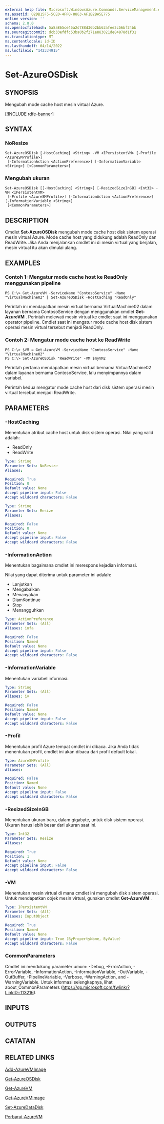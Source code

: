 ```yaml
---
external help file: Microsoft.WindowsAzure.Commands.ServiceManagement.dll-Help.xml
ms.assetid: 02DB15F5-5CE0-4FF0-8863-AF1B2BA5E775
online version: ''
schema: 2.0.0
ms.openlocfilehash: 5a8a865ce45a2d788d36b2bb63afee2c56bf24bb
ms.sourcegitcommit: dcb33efdfc53ba0b2f271e883021de84878d1f31
ms.translationtype: MT
ms.contentlocale: id-ID
ms.lasthandoff: 04/14/2022
ms.locfileid: "142334915"
---
```

# Set-AzureOSDisk

## SYNOPSIS
Mengubah mode cache host mesin virtual Azure.

[!INCLUDE [rdfe-banner](../../includes/rdfe-banner.md)]

## SYNTAX

### NoResize
```
Set-AzureOSDisk [-HostCaching] <String> -VM <IPersistentVM> [-Profile <AzureSMProfile>]
 [-InformationAction <ActionPreference>] [-InformationVariable <String>] [<CommonParameters>]
```

### Mengubah ukuran
```
Set-AzureOSDisk [[-HostCaching] <String>] [-ResizedSizeInGB] <Int32> -VM <IPersistentVM>
 [-Profile <AzureSMProfile>] [-InformationAction <ActionPreference>] [-InformationVariable <String>]
 [<CommonParameters>]
```

## DESCRIPTION
Cmdlet **Set-AzureOSDisk** mengubah mode cache host disk sistem operasi mesin virtual Azure.
Mode cache host yang didukung adalah ReadOnly dan ReadWrite.
Jika Anda menjalankan cmdlet ini di mesin virtual yang berjalan, mesin virtual itu akan dimulai ulang.

## EXAMPLES

### Contoh 1: Mengatur mode cache host ke ReadOnly menggunakan pipeline
```
PS C:\> Get-AzureVM -ServiceName "ContosoService" -Name "VirtualMachine02" | Set-AzureOSDisk -HostCaching "ReadOnly"
```

Perintah ini mendapatkan mesin virtual bernama VirtualMachine02 dalam layanan bernama ContosoService dengan menggunakan cmdlet **Get-AzureVM** .
Perintah melewati mesin virtual ke cmdlet saat ini menggunakan operator pipeline.
Cmdlet saat ini mengatur mode cache host disk sistem operasi mesin virtual tersebut menjadi ReadOnly.

### Contoh 2: Mengatur mode cache host ke ReadWrite
```
PS C:\> $VM = Get-AzureVM -ServiceName "ContosoService" -Name "VirtualMachine02"
PS C:\> Set-AzureOSDisk "ReadWrite" -VM $myVM2
```

Perintah pertama mendapatkan mesin virtual bernama VirtualMachine02 dalam layanan bernama ContosoService, lalu menyimpannya dalam variabel.

Perintah kedua mengatur mode cache host dari disk sistem operasi mesin virtual tersebut menjadi ReadWrite.

## PARAMETERS

### -HostCaching
Menentukan atribut cache host untuk disk sistem operasi.
Nilai yang valid adalah: 

- ReadOnly 
- ReadWrite

```yaml
Type: String
Parameter Sets: NoResize
Aliases: 

Required: True
Position: 0
Default value: None
Accept pipeline input: False
Accept wildcard characters: False
```

```yaml
Type: String
Parameter Sets: Resize
Aliases: 

Required: False
Position: 0
Default value: None
Accept pipeline input: False
Accept wildcard characters: False
```

### -InformationAction
Menentukan bagaimana cmdlet ini merespons kejadian informasi.

Nilai yang dapat diterima untuk parameter ini adalah:

- Lanjutkan
- Mengabaikan
- Menanyakan
- DiamKontinue
- Stop
- Menangguhkan

```yaml
Type: ActionPreference
Parameter Sets: (All)
Aliases: infa

Required: False
Position: Named
Default value: None
Accept pipeline input: False
Accept wildcard characters: False
```

### -InformationVariable
Menentukan variabel informasi.

```yaml
Type: String
Parameter Sets: (All)
Aliases: iv

Required: False
Position: Named
Default value: None
Accept pipeline input: False
Accept wildcard characters: False
```

### -Profil
Menentukan profil Azure tempat cmdlet ini dibaca.
Jika Anda tidak menentukan profil, cmdlet ini akan dibaca dari profil default lokal.

```yaml
Type: AzureSMProfile
Parameter Sets: (All)
Aliases: 

Required: False
Position: Named
Default value: None
Accept pipeline input: False
Accept wildcard characters: False
```

### -ResizedSizeInGB
Menentukan ukuran baru, dalam gigabyte, untuk disk sistem operasi.
Ukuran harus lebih besar dari ukuran saat ini.

```yaml
Type: Int32
Parameter Sets: Resize
Aliases: 

Required: True
Position: 1
Default value: None
Accept pipeline input: False
Accept wildcard characters: False
```

### -VM
Menentukan mesin virtual di mana cmdlet ini mengubah disk sistem operasi.
Untuk mendapatkan objek mesin virtual, gunakan cmdlet **Get-AzureVM** .

```yaml
Type: IPersistentVM
Parameter Sets: (All)
Aliases: InputObject

Required: True
Position: Named
Default value: None
Accept pipeline input: True (ByPropertyName, ByValue)
Accept wildcard characters: False
```

### CommonParameters
Cmdlet ini mendukung parameter umum: -Debug, -ErrorAction, -ErrorVariable, -InformationAction, -InformationVariable, -OutVariable, -OutBuffer, -PipelineVariable, -Verbose, -WarningAction, and -WarningVariable. Untuk informasi selengkapnya, lihat about_CommonParameters (https://go.microsoft.com/fwlink/?LinkID=113216).

## INPUTS

## OUTPUTS

## CATATAN

## RELATED LINKS

[Add-AzureVMImage](./Add-AzureVMImage.md)

[Get-AzureOSDisk](./Get-AzureOSDisk.md)

[Get-AzureVM](./Get-AzureVM.md)

[Get-AzureVMImage](./Get-AzureVMImage.md)

[Set-AzureDataDisk](./Set-AzureDataDisk.md)

[Perbarui-AzureVM](./Update-AzureVM.md)


